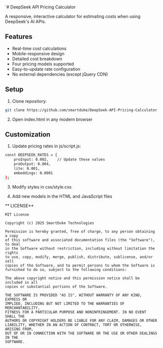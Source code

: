 `# DeepSeek API Pricing Calculator

A responsive, interactive calculator for estimating costs when using DeepSeek's AI APIs.

## Features

- Real-time cost calculations
- Mobile-responsive design
- Detailed cost breakdown
- Four pricing models supported
- Easy-to-update rate configuration
- No external dependencies (except jQuery CDN)

## Setup

1. Clone repository:
```bash
git clone https://github.com/smartduke/DeepSeek-API-Pricing-Calculator.git
```
2. Open index.html in any modern browser

## Customization

1. Update pricing rates in js/script.js:
```bash
const DEEPSEEK_RATES = {
    proInput: 0.002,    // Update these values
    proOutput: 0.004,
    lite: 0.001,
    embeddings: 0.0001
};
```
3. Modify styles in css/style.css

4. Add new models in the HTML and JavaScript files


** LICENSE**
```text
MIT License

Copyright (c) 2025 SmartDuke Technologies

Permission is hereby granted, free of charge, to any person obtaining a copy
of this software and associated documentation files (the "Software"), to deal
in the Software without restriction, including without limitation the rights
to use, copy, modify, merge, publish, distribute, sublicense, and/or sell
copies of the Software, and to permit persons to whom the Software is
furnished to do so, subject to the following conditions:

The above copyright notice and this permission notice shall be included in all
copies or substantial portions of the Software.

THE SOFTWARE IS PROVIDED "AS IS", WITHOUT WARRANTY OF ANY KIND, EXPRESS OR
IMPLIED, INCLUDING BUT NOT LIMITED TO THE WARRANTIES OF MERCHANTABILITY,
FITNESS FOR A PARTICULAR PURPOSE AND NONINFRINGEMENT. IN NO EVENT SHALL THE
AUTHORS OR COPYRIGHT HOLDERS BE LIABLE FOR ANY CLAIM, DAMAGES OR OTHER
LIABILITY, WHETHER IN AN ACTION OF CONTRACT, TORT OR OTHERWISE, ARISING FROM,
OUT OF OR IN CONNECTION WITH THE SOFTWARE OR THE USE OR OTHER DEALINGS IN THE
SOFTWARE.

